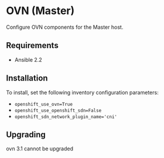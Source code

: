 # OVN (Master)

Configure OVN components for the Master host.

## Requirements

* Ansible 2.2

## Installation

To install, set the following inventory configuration parameters:
* `openshift_use_ovn=True`
* `openshift_use_openshift_sdn=False`
* `openshift_sdn_network_plugin_name='cni'`


## Upgrading

ovn 3.1 cannot be upgraded

